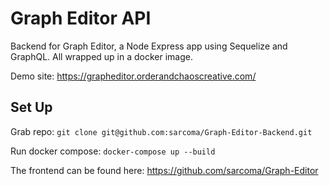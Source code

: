 # Graph Editor API 

Backend for Graph Editor, a Node Express app using Sequelize and GraphQL. All wrapped up in a docker image.

Demo site: https://grapheditor.orderandchaoscreative.com/

## Set Up

Grab repo: `git clone git@github.com:sarcoma/Graph-Editor-Backend.git`

Run docker compose: `docker-compose up --build`

The frontend can be found here: https://github.com/sarcoma/Graph-Editor
